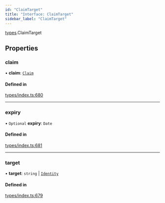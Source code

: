 ```yaml
---
id: "ClaimTarget"
title: "Interface: ClaimTarget"
sidebar_label: "ClaimTarget"
---
```


[types](../../../modules/Types/Types.md).ClaimTarget

## Properties

### claim

• **claim**: [`Claim`](../../../modules/Types/Types.md#claim)

#### Defined in

[types/index.ts:680](https://github.com/PolymeshAssociation/polymesh-sdk/blob/91c2d2d8/src/types/index.ts#L680)

___

### expiry

• `Optional` **expiry**: `Date`

#### Defined in

[types/index.ts:681](https://github.com/PolymeshAssociation/polymesh-sdk/blob/91c2d2d8/src/types/index.ts#L681)

___

### target

• **target**: `string` \| [`Identity`](../../../classes/API/Entities/Identity/Identity.md)

#### Defined in

[types/index.ts:679](https://github.com/PolymeshAssociation/polymesh-sdk/blob/91c2d2d8/src/types/index.ts#L679)
